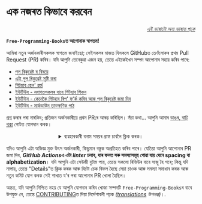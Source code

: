 # এক নজৰত কিভাবে করবেন

<div align="right" markdown="1">

*[এই ভাষাটো অন্য ভাষাত পঢ়ক](README.md#translations)*

</div>

**`Free-Programming-Books`ত আপোনাক স্বাগতম!**

আমিৰা নতুন অৰ্জনকাৰীসকলক স্বাগতম জনাইছো; সেইসকলৰ মাজত যিসকলে GitHubত তেওঁলোকৰ প্ৰথম Pull Request (PR) কৰিব। যদি আপুনি তেনেকুৱা এজন হয়, তেন্তে এইকেইখন সম্পদ আপোনাৰ সহায় কৰিব পাৰে:

* [পুল ৰিকুৱেষ্ট ৰ বিষয়ে](https://docs.github.com/en/pull-requests/collaborating-with-pull-requests/proposing-changes-to-your-work-with-pull-requests/about-pull-requests)  
* [এটা পুল ৰিকুৱেষ্ট সৃষ্টি কৰা](https://docs.github.com/en/pull-requests/collaborating-with-pull-requests/proposing-changes-to-your-work-with-pull-requests/creating-a-pull-request)  
* [গিটহাব হেল' ৱৰ্ল্ড](https://docs.github.com/en/get-started/quickstart/hello-world)  
* [ইউটিউব - নবাগতসকলৰ বাবে গিটহাব শিকন](https://www.youtube.com/watch?v=0fKg7e37bQE)  
* [ইউটিউব - কেনেকৈ গিটহাব ৰিপ' ফ’ৰ্ক কৰিব আৰু পুল ৰিকুৱেষ্ট জমা দিব](https://www.youtube.com/watch?v=G1I3HF4YWEw)  
* [ইউটিউব - মাৰ্কডাউন তাত্ক্ষণিক পাঠ](https://www.youtube.com/watch?v=HUBNt18RFbo)

প্ৰশ্ন কৰাৰ পৰা নাৰকিব; প্ৰতিজন অৰ্জনকাৰীয়ে প্ৰথম PRৰে আৰম্ভ কৰিছিল। সঁচা কথা... আপুনি আমাৰ [ডাঙৰ, বাঢ়ি থকা](https://www.apiseven.com/en/contributor-graph?chart=contributorOverTime&repo=ebookfoundation/free-programming-books) গোটত যোগদান কৰক।

<details align="center" markdown="1">  
<summary>ব্যৱহাৰকাৰী বনাম সময়ৰ গ্ৰাফ চাবলৈ ক্লিক কৰক।</summary>

[![EbookFoundation/free-programming-booksৰ সময়ৰ লগত অৱদানকাৰী গ্ৰাফ](https://contributor-overtime-api.apiseven.com/contributors-svg?chart=contributorOverTime&repo=ebookfoundation/free-programming-books)](https://www.apiseven.com/en/contributor-graph?chart=contributorOverTime&repo=ebookfoundation/free-programming-books)

[![EbookFoundation/free-programming-booksৰ মাসিক সক্ৰিয় অৱদানকাৰী গ্ৰাফ](https://contributor-overtime-api.apiseven.com/contributors-svg?chart=contributorMonthlyActivity&repo=ebookfoundation/free-programming-books)](https://www.apiseven.com/en/contributor-graph?chart=contributorMonthlyActivity&repo=ebookfoundation/free-programming-books)

</details>

যদিও আপুনি এটা অভিজ্ঞ মুক্ত উৎস অৰ্জনকাৰী, কিছুমান বস্তুক অপ্ৰতিহত কৰিব পাৰে। যেতিয়া আপুনি আপোনাৰ PR জমা দিব, ***GitHub Actions*এ এটা *linter* চলাব, যাৰ ফলত সৰু সমস্যাসমূহ পোৱা যায় যেনে spacing বা alphabetization**। যদি আপুনি এটা সেউজী বুটাম পায়, তেন্তে সকলো ৰিভিউৰ বাবে সাজু হৈ পৰে; কিন্তু যদি নাপায়, তেন্তে "Details"ত ক্লিক কৰক আৰু যিটো চেক বিফল হৈছে সেয়া চাওক আৰু সমস্যা সমাধান কৰক আৰু নতুন কমিট যোগ কৰক সেই শাখাত য'ৰ পৰা আপোনাৰ PR খোলা হৈছিল।

অন্তত, যদি আপুনি নিশ্চিত নহয় যে আপুনি যোগদান কৰিব খোজা সম্পদটি `Free-Programming-Books`ৰ বাবে উপযুক্ত নে, তেন্তে [CONTRIBUTING](CONTRIBUTING.md)ত দিয়া নির্দেশাবলী পঢ়ক *([translations](README.md#translations) উপলব্ধ)*।.  
